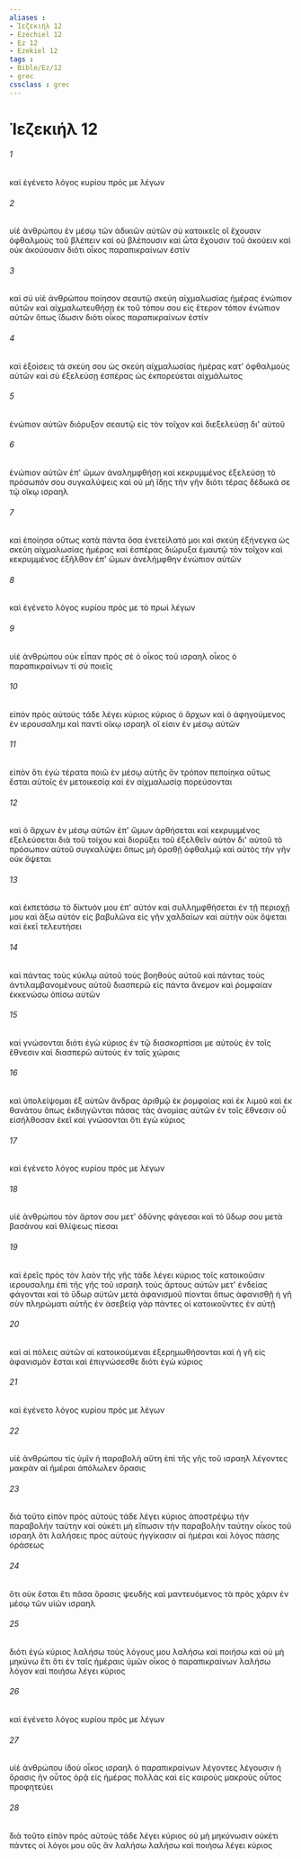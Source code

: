 ```yaml
---
aliases : 
- Ἰεζεκιήλ 12
- Ézéchiel 12
- Ez 12
- Ezekiel 12
tags : 
- Bible/Ez/12
- grec
cssclass : grec
---
```


# Ἰεζεκιήλ 12

###### 1
καὶ ἐγένετο λόγος κυρίου πρός με λέγων
###### 2
υἱὲ ἀνθρώπου ἐν μέσῳ τῶν ἀδικιῶν αὐτῶν σὺ κατοικεῖς οἳ ἔχουσιν ὀφθαλμοὺς τοῦ βλέπειν καὶ οὐ βλέπουσιν καὶ ὦτα ἔχουσιν τοῦ ἀκούειν καὶ οὐκ ἀκούουσιν διότι οἶκος παραπικραίνων ἐστίν
###### 3
καὶ σύ υἱὲ ἀνθρώπου ποίησον σεαυτῷ σκεύη αἰχμαλωσίας ἡμέρας ἐνώπιον αὐτῶν καὶ αἰχμαλωτευθήσῃ ἐκ τοῦ τόπου σου εἰς ἕτερον τόπον ἐνώπιον αὐτῶν ὅπως ἴδωσιν διότι οἶκος παραπικραίνων ἐστίν
###### 4
καὶ ἐξοίσεις τὰ σκεύη σου ὡς σκεύη αἰχμαλωσίας ἡμέρας κατ' ὀφθαλμοὺς αὐτῶν καὶ σὺ ἐξελεύσῃ ἑσπέρας ὡς ἐκπορεύεται αἰχμάλωτος
###### 5
ἐνώπιον αὐτῶν διόρυξον σεαυτῷ εἰς τὸν τοῖχον καὶ διεξελεύσῃ δι' αὐτοῦ
###### 6
ἐνώπιον αὐτῶν ἐπ' ὤμων ἀναλημφθήσῃ καὶ κεκρυμμένος ἐξελεύσῃ τὸ πρόσωπόν σου συγκαλύψεις καὶ οὐ μὴ ἴδῃς τὴν γῆν διότι τέρας δέδωκά σε τῷ οἴκῳ ισραηλ
###### 7
καὶ ἐποίησα οὕτως κατὰ πάντα ὅσα ἐνετείλατό μοι καὶ σκεύη ἐξήνεγκα ὡς σκεύη αἰχμαλωσίας ἡμέρας καὶ ἑσπέρας διώρυξα ἐμαυτῷ τὸν τοῖχον καὶ κεκρυμμένος ἐξῆλθον ἐπ' ὤμων ἀνελήμφθην ἐνώπιον αὐτῶν
###### 8
καὶ ἐγένετο λόγος κυρίου πρός με τὸ πρωὶ λέγων
###### 9
υἱὲ ἀνθρώπου οὐκ εἶπαν πρὸς σὲ ὁ οἶκος τοῦ ισραηλ οἶκος ὁ παραπικραίνων τί σὺ ποιεῖς
###### 10
εἰπὸν πρὸς αὐτούς τάδε λέγει κύριος κύριος ὁ ἄρχων καὶ ὁ ἀφηγούμενος ἐν ιερουσαλημ καὶ παντὶ οἴκῳ ισραηλ οἵ εἰσιν ἐν μέσῳ αὐτῶν
###### 11
εἰπὸν ὅτι ἐγὼ τέρατα ποιῶ ἐν μέσῳ αὐτῆς ὃν τρόπον πεποίηκα οὕτως ἔσται αὐτοῖς ἐν μετοικεσίᾳ καὶ ἐν αἰχμαλωσίᾳ πορεύσονται
###### 12
καὶ ὁ ἄρχων ἐν μέσῳ αὐτῶν ἐπ' ὤμων ἀρθήσεται καὶ κεκρυμμένος ἐξελεύσεται διὰ τοῦ τοίχου καὶ διορύξει τοῦ ἐξελθεῖν αὐτὸν δι' αὐτοῦ τὸ πρόσωπον αὐτοῦ συγκαλύψει ὅπως μὴ ὁραθῇ ὀφθαλμῷ καὶ αὐτὸς τὴν γῆν οὐκ ὄψεται
###### 13
καὶ ἐκπετάσω τὸ δίκτυόν μου ἐπ' αὐτόν καὶ συλλημφθήσεται ἐν τῇ περιοχῇ μου καὶ ἄξω αὐτὸν εἰς βαβυλῶνα εἰς γῆν χαλδαίων καὶ αὐτὴν οὐκ ὄψεται καὶ ἐκεῖ τελευτήσει
###### 14
καὶ πάντας τοὺς κύκλῳ αὐτοῦ τοὺς βοηθοὺς αὐτοῦ καὶ πάντας τοὺς ἀντιλαμβανομένους αὐτοῦ διασπερῶ εἰς πάντα ἄνεμον καὶ ῥομφαίαν ἐκκενώσω ὀπίσω αὐτῶν
###### 15
καὶ γνώσονται διότι ἐγὼ κύριος ἐν τῷ διασκορπίσαι με αὐτοὺς ἐν τοῖς ἔθνεσιν καὶ διασπερῶ αὐτοὺς ἐν ταῖς χώραις
###### 16
καὶ ὑπολείψομαι ἐξ αὐτῶν ἄνδρας ἀριθμῷ ἐκ ῥομφαίας καὶ ἐκ λιμοῦ καὶ ἐκ θανάτου ὅπως ἐκδιηγῶνται πάσας τὰς ἀνομίας αὐτῶν ἐν τοῖς ἔθνεσιν οὗ εἰσήλθοσαν ἐκεῖ καὶ γνώσονται ὅτι ἐγὼ κύριος
###### 17
καὶ ἐγένετο λόγος κυρίου πρός με λέγων
###### 18
υἱὲ ἀνθρώπου τὸν ἄρτον σου μετ' ὀδύνης φάγεσαι καὶ τὸ ὕδωρ σου μετὰ βασάνου καὶ θλίψεως πίεσαι
###### 19
καὶ ἐρεῖς πρὸς τὸν λαὸν τῆς γῆς τάδε λέγει κύριος τοῖς κατοικοῦσιν ιερουσαλημ ἐπὶ τῆς γῆς τοῦ ισραηλ τοὺς ἄρτους αὐτῶν μετ' ἐνδείας φάγονται καὶ τὸ ὕδωρ αὐτῶν μετὰ ἀφανισμοῦ πίονται ὅπως ἀφανισθῇ ἡ γῆ σὺν πληρώματι αὐτῆς ἐν ἀσεβείᾳ γὰρ πάντες οἱ κατοικοῦντες ἐν αὐτῇ
###### 20
καὶ αἱ πόλεις αὐτῶν αἱ κατοικούμεναι ἐξερημωθήσονται καὶ ἡ γῆ εἰς ἀφανισμὸν ἔσται καὶ ἐπιγνώσεσθε διότι ἐγὼ κύριος
###### 21
καὶ ἐγένετο λόγος κυρίου πρός με λέγων
###### 22
υἱὲ ἀνθρώπου τίς ὑμῖν ἡ παραβολὴ αὕτη ἐπὶ τῆς γῆς τοῦ ισραηλ λέγοντες μακρὰν αἱ ἡμέραι ἀπόλωλεν ὅρασις
###### 23
διὰ τοῦτο εἰπὸν πρὸς αὐτούς τάδε λέγει κύριος ἀποστρέψω τὴν παραβολὴν ταύτην καὶ οὐκέτι μὴ εἴπωσιν τὴν παραβολὴν ταύτην οἶκος τοῦ ισραηλ ὅτι λαλήσεις πρὸς αὐτούς ἠγγίκασιν αἱ ἡμέραι καὶ λόγος πάσης ὁράσεως
###### 24
ὅτι οὐκ ἔσται ἔτι πᾶσα ὅρασις ψευδὴς καὶ μαντευόμενος τὰ πρὸς χάριν ἐν μέσῳ τῶν υἱῶν ισραηλ
###### 25
διότι ἐγὼ κύριος λαλήσω τοὺς λόγους μου λαλήσω καὶ ποιήσω καὶ οὐ μὴ μηκύνω ἔτι ὅτι ἐν ταῖς ἡμέραις ὑμῶν οἶκος ὁ παραπικραίνων λαλήσω λόγον καὶ ποιήσω λέγει κύριος
###### 26
καὶ ἐγένετο λόγος κυρίου πρός με λέγων
###### 27
υἱὲ ἀνθρώπου ἰδοὺ οἶκος ισραηλ ὁ παραπικραίνων λέγοντες λέγουσιν ἡ ὅρασις ἣν οὗτος ὁρᾷ εἰς ἡμέρας πολλάς καὶ εἰς καιροὺς μακροὺς οὗτος προφητεύει
###### 28
διὰ τοῦτο εἰπὸν πρὸς αὐτούς τάδε λέγει κύριος οὐ μὴ μηκύνωσιν οὐκέτι πάντες οἱ λόγοι μου οὓς ἂν λαλήσω λαλήσω καὶ ποιήσω λέγει κύριος

